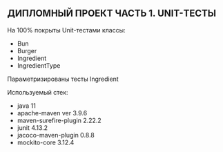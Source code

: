## ДИПЛОМНЫЙ ПРОЕКТ ЧАСТЬ 1. UNIT-ТЕСТЫ

На 100% покрыты Unit-тестами классы:
* Bun
* Burger
* Ingredient
* IngredientType

Параметризированы тесты Ingredient

Используемый стек:
* java 11
* apache-maven ver 3.9.6
* maven-surefire-plugin 2.22.2
* junit 4.13.2
* jacoco-maven-plugin 0.8.8
* mockito-core 3.12.4